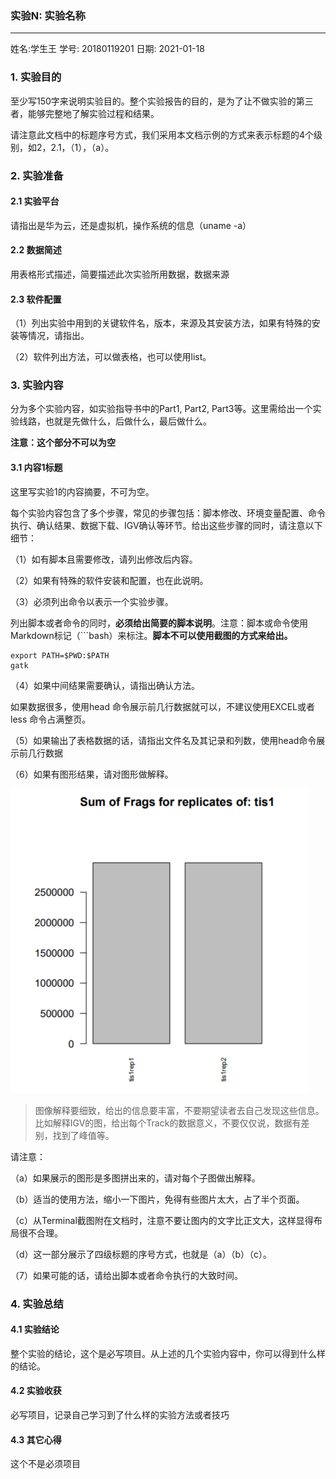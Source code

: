 ###  实验N: 实验名称
---

姓名:学生王  学号: 20180119201 日期: 2021-01-18


### 1. 实验目的

至少写150字来说明实验目的。整个实验报告的目的，是为了让不做实验的第三者，能够完整地了解实验过程和结果。

请注意此文档中的标题序号方式，我们采用本文档示例的方式来表示标题的4个级别，如2，2.1，（1），（a）。

### 2. 实验准备

#### 2.1 实验平台

请指出是华为云，还是虚拟机，操作系统的信息（uname -a）

#### 2.2 数据简述

用表格形式描述，简要描述此次实验所用数据，数据来源

#### 2.3 软件配置

（1）列出实验中用到的关键软件名，版本，来源及其安装方法，如果有特殊的安装等情况，请指出。

（2）软件列出方法，可以做表格，也可以使用list。

### 3. 实验内容

分为多个实验内容，如实验指导书中的Part1, Part2, Part3等。这里需给出一个实验线路，也就是先做什么，后做什么，最后做什么。

**注意：这个部分不可以为空**

#### 3.1 内容1标题

这里写实验1的内容摘要，不可为空。

每个实验内容包含了多个步骤，常见的步骤包括：脚本修改、环境变量配置、命令执行、确认结果、数据下载、IGV确认等环节。给出这些步骤的同时，请注意以下细节：


（1）如有脚本且需要修改，请列出修改后内容。

（2）如果有特殊的软件安装和配置，也在此说明。

（3）必须列出命令以表示一个实验步骤。

  列出脚本或者命令的同时，**必须给出简要的脚本说明**。注意：脚本或命令使用Markdown标记（```bash）来标注。**脚本不可以使用截图的方式来给出。**

```
export PATH=$PWD:$PATH
gatk
```
（4）如果中间结果需要确认，请指出确认方法。

  如果数据很多，使用head 命令展示前几行数据就可以，不建议使用EXCEL或者less 命令占满整页。

（5）如果输出了表格数据的话，请指出文件名及其记录和列数，使用head命令展示前几行数据

（6）如果有图形结果，请对图形做解释。

![图片示例](test.png)

> 图像解释要细致，给出的信息要丰富，不要期望读者去自己发现这些信息。比如解释IGV的图，给出每个Track的数据意义，不要仅仅说，数据有差别，找到了峰值等。

请注意：

（a）如果展示的图形是多图拼出来的，请对每个子图做出解释。

（b）适当的使用方法，缩小一下图片，免得有些图片太大，占了半个页面。

（c）从Terminal截图附在文档时，注意不要让图内的文字比正文大，这样显得布局很不合理。

（d）这一部分展示了四级标题的序号方式，也就是（a）（b）（c）。

（7）如果可能的话，请给出脚本或者命令执行的大致时间。

### 4. 实验总结

#### 4.1 实验结论

整个实验的结论，这个是必写项目。从上述的几个实验内容中，你可以得到什么样的结论。

#### 4.2 实验收获

必写项目，记录自己学习到了什么样的实验方法或者技巧

#### 4.3 其它心得

这个不是必须项目
